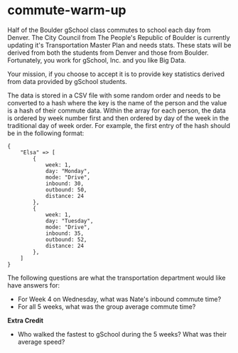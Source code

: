 commute-warm-up
===============

Half of the Boulder gSchool class commutes to school each day from Denver. The City Council from
The People's Republic of Boulder is currently updating it's Transportation Master Plan and needs
stats. These stats will be derived from both the students from Denver and those from Boulder.
Fortunately, you work for gSchool, Inc. and you like Big Data.

Your mission, if you choose to accept it is to provide key statistics derived from data provided 
by gSchool students.

The data is stored in a CSV file with some random order and needs to be converted to a hash where the key is the name of the person and the value is a hash of their commute data. 
Within the array for each person, the data is ordered by week number first and then ordered by day of the week 
in the traditional day of week order.
For example, the first entry of the hash should be in the following format:

```
{
    "Elsa" => [
        {
            week: 1,
            day: "Monday",
            mode: "Drive",
            inbound: 30,
            outbound: 50,
            distance: 24
        },
        {
            week: 1,
            day: "Tuesday",
            mode: "Drive",
            inbound: 35,
            outbound: 52,
            distance: 24
        },
    ]
}
```

The following questions are what the transportation department would like have answers for:
* For Week 4 on Wednesday, what was Nate's inbound commute time?
* For all 5 weeks, what was the group average commute time?

**Extra Credit**
* Who walked the fastest to gSchool during the 5 weeks? What was their average speed?
